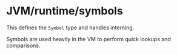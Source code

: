 # JVM/runtime/symbols

This defines the `Symbol` type and handles interning.

Symbols are used heavily in the VM to perform quick lookups and comparisons.